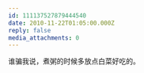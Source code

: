 ```yaml
---
id: 111137527879444540
date: 2010-11-22T01:05:00.000Z
reply: false
media_attachments: 0
---
```


谁骗我说，煮粥的时候多放点白菜好吃的。 ​​​​


